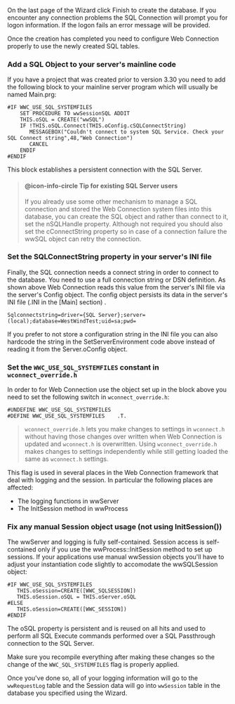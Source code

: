 ﻿On the last page of the Wizard click Finish to create the database. If you encounter any connection problems the SQL Connection will prompt you for logon information. If the logon fails an error message will be provided.

Once the creation has completed you need to configure Web Connection properly to use the newly created SQL tables. 

### Add a SQL Object to your server's mainline code
If you have a project that was created prior to version 3.30 you need to add the following block to your mainline server program which will usually be named <yourproject>Main.prg:

```foxpro
#IF WWC_USE_SQL_SYSTEMFILES
	SET PROCEDURE TO wwSessionSQL ADDIT
	THIS.oSQL = CREATE("wwSQL")
	IF !THIS.oSQL.Connect(THIS.oConfig.cSQLConnectString)
	   MESSAGEBOX("Couldn't connect to system SQL Service. Check your SQL Connect string",48,"Web Connection")
	   CANCEL
    ENDIF
#ENDIF	
```

This block establishes a persistent connection with the SQL Server. 

> #### @icon-info-circle Tip for existing SQL Server users
>If you already use some other mechanism to manage a SQL connection and stored the Web Connection system files into this database, you can create the SQL object and rather than connect to it, set the nSQLHandle property. Although not required you should also set the cConnectString property so in case of a connection failure the wwSQL object can retry the connection.</blockquote>

### Set the SQLConnectString property in your server's INI file
Finally, the SQL connection needs a connect string in order to connect to the database. You need to use a full connection string or DSN definition. As shown above Web Connection reads this value from the server's INI file via the server's Config object. The config object persists its data in the server's INI file (<yourproject>.INI in the [Main] section) .

```foxpro
Sqlconnectstring=driver={SQL Server};server=(local);database=WestWindTest;uid=sa;pwd=
```

If you prefer to not store a configuration string in the INI file you can also hardcode the string in the SetServerEnvironment code above instead of reading it from the Server.oConfig object.

### Set the `WWC_USE_SQL_SYSTEMFILES` constant in `wconnect_override.h`
In order to for Web Connection use the object set up in the block above you need to set the following switch in `wconnect_override.h`:

```foxpro
#UNDEFINE WWC_USE_SQL_SYSTEMFILES
#DEFINE WWC_USE_SQL_SYSTEMFILES    .T.
```

> `wconnect_override.h` lets you make changes to settings in `wconnect.h` without having those changes over written when Web Connection is updated and `wconnect.h` is overwritten.  Using `wconnect_override.h` makes changes to settings independently while still getting loaded the same as `wconnect.h` settings.

This flag is used in several places in the Web Connection framework that deal with logging and the session. In particular the following places are affected:

* The logging functions in wwServer
* The InitSession method in wwProcess

### Fix any manual Session object usage (not using InitSession())
The wwServer and logging is fully self-contained. Session access is self-contained only if you use the wwProcess::InitSession method to set up sessions. If your applications use manual wwSession objects you'll have to adjust your instantiation code slightly to accomodate the wwSQLSession object:

```foxpro
#IF WWC_USE_SQL_SYSTEMFILES
   THIS.oSession=CREATE([WWC_SQLSESSION])
   THIS.oSession.oSQL = THIS.oServer.oSQL
#ELSE   
   THIS.oSession=CREATE([WWC_SESSION])
#ENDIF
```

The oSQL property is persistent and is reused on all hits and used to perform all SQL Execute commands performed over a SQL Passthrough connection to the SQL Server.

Make sure you recompile everything after making these changes so the change of the `WWC_SQL_SYSTEMFILES` flag is properly applied.

Once you've done so, all of your logging information will go to the `wwRequestLog` table and the Session data will go into `wwSession` table in the database you specified using the Wizard.